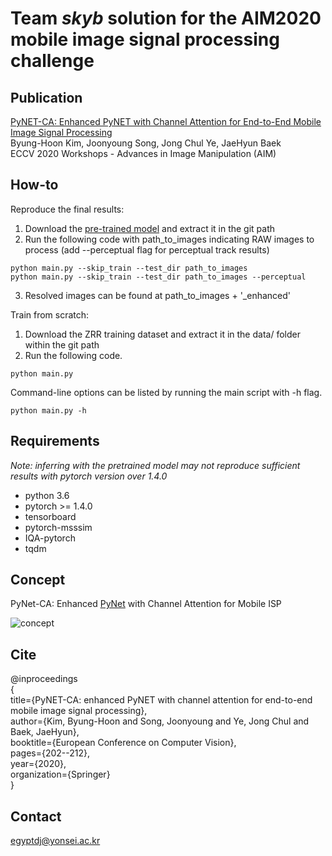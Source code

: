 # Team *skyb* solution for the AIM2020 mobile image signal processing challenge

## Publication
[PyNET-CA: Enhanced PyNET with Channel Attention for End-to-End Mobile Image Signal Processing](https://link.springer.com/chapter/10.1007/978-3-030-67070-2_12)\
Byung-Hoon Kim, Joonyoung Song, Jong Chul Ye, JaeHyun Baek\
ECCV 2020 Workshops - Advances in Image Manipulation (AIM)

## How-to
Reproduce the final results:

1. Download the [pre-trained model](https://www.dropbox.com/s/psoz0auaynu3e5x/pretrained_model.zip?dl=0) and extract it in the git path
2. Run the following code with path_to_images indicating RAW images to process (add --perceptual flag for perceptual track results)

  ```shell
  python main.py --skip_train --test_dir path_to_images
  python main.py --skip_train --test_dir path_to_images --perceptual
  ```

3. Resolved images can be found at path_to_images + '\_enhanced'

Train from scratch:

1. Download the ZRR training dataset and extract it in the data/ folder within the git path
2. Run the following code.

  ```shell
  python main.py
  ```

  Command-line options can be listed by running the main script with -h flag.

  ```shell
  python main.py -h
  ```


## Requirements
*Note: inferring with the pretrained model may not reproduce sufficient results with pytorch version over 1.4.0*

- python 3.6
- pytorch >= 1.4.0
- tensorboard
- pytorch-msssim
- IQA-pytorch
- tqdm



## Concept
PyNet-CA: Enhanced [PyNet](http://people.ee.ethz.ch/~ihnatova/pynet.html) with Channel Attention for Mobile ISP

![concept](./concept.png)


## Cite
@inproceedings\
{\
  title={PyNET-CA: enhanced PyNET with channel attention for end-to-end mobile image signal processing},\
  author={Kim, Byung-Hoon and Song, Joonyoung and Ye, Jong Chul and Baek, JaeHyun},\
  booktitle={European Conference on Computer Vision},\
  pages={202--212},\
  year={2020},\
  organization={Springer}\
}


## Contact
<egyptdj@yonsei.ac.kr>
